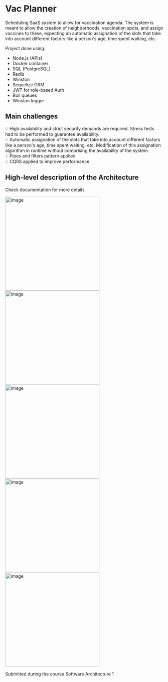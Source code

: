 # Vac Planner

Scheduling SaaS system to allow for vaccination agenda. The system is meant to allow the creation of neighborhoods, vaccination spots, and assign vaccines to these, expecting an automatic assignation of the slots that take into account different factors like a person's age, time spent waiting, etc. 

Project done using:

- Node.js (APIs)
- Docker container
- SQL (PostgreSQL)
- Redis
- Winston
- Sequelize ORM
- JWT for role-based Auth
- Bull queues
- Winston logger

## Main challenges
💡 High availability and strict security demands are required. Stress tests had to be performed to guarantee availability. </br>
💡 Automatic assignation of the slots that take into account different factors like a person's age, time spent waiting, etc. Modification of this assignation algorithm in runtime without comprising the availability of the system.</br>
💡 Pipes and filters pattern applied </br>
💡 CQRS applied to improve performance </br>

## High-level description of the Architecture

Check documentation for more details

<img width="300" alt="image" src="https://github.com/santitopo/node-saas-vac-planer/assets/43559181/6e9d3f75-84e4-4abe-8855-8ed0ff3518f8">

<img width="300" alt="image" src="https://github.com/santitopo/node-saas-vac-planer/assets/43559181/0fd9759c-1b8d-47f5-9675-362992a13e6a">

<img width="300" alt="image" src="https://github.com/santitopo/node-saas-vac-planer/assets/43559181/3f97db49-6c06-414d-b208-998a14f00dba">

<img width="300" alt="image" src="https://github.com/santitopo/node-saas-vac-planer/assets/43559181/f7d74143-f663-49fb-8e90-ec8c88bec698">

<img width="300" alt="image" src="https://github.com/santitopo/node-saas-vac-planer/assets/43559181/70806095-662f-4631-bea6-dbe9ebbbed8f">


Submitted during the course Software Architecture 1
